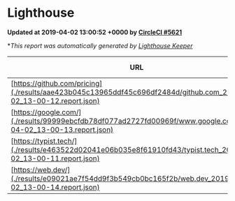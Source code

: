 
# Lighthouse

**Updated at 2019-04-02 13:00:52 +0000 by [CircleCI #5621](https://circleci.com/gh/ItinerisLtd/lighthouse-keeper-example/5621)**

**This report was automatically generated by [Lighthouse Keeper](https://github.com/itinerisltd/lighthouse-keeper)*

| URL | Performance | Accessibility | Best Practices | SEO | PWA | Updated At |
| --- | --- | --- | --- | --- | --- | --- |
| [https://github.com/pricing](./results/aae423b045c13965ddf45c696df2484d/github.com_2019-04-02_13-00-12.report.json) | 0.87 | 0.89 | 0.93 | 0.9 | 0.58 | 2019-04-02T13:00:12.451Z |
| [https://google.com/](./results/99999ebcfdb78df077ad2727fd00969f/www.google.com_2019-04-02_13-00-13.report.json) | 0.95 | 0.71 | 0.93 | 0.82 | 0.58 | 2019-04-02T13:00:13.785Z |
| [https://typist.tech/](./results/e463522d02041e06b035e8f61910fd43/typist.tech_2019-04-02_13-00-11.report.json) | 1 |  |  |  |  | 2019-04-02T13:00:11.146Z |
| [https://web.dev/](./results/e09021ae7f54dd9f3b549cb0bc165f2b/web.dev_2019-04-02_13-00-14.report.json) | 0.96 | 0.93 | 1 | 0.96 | 1 | 2019-04-02T13:00:14.857Z |
